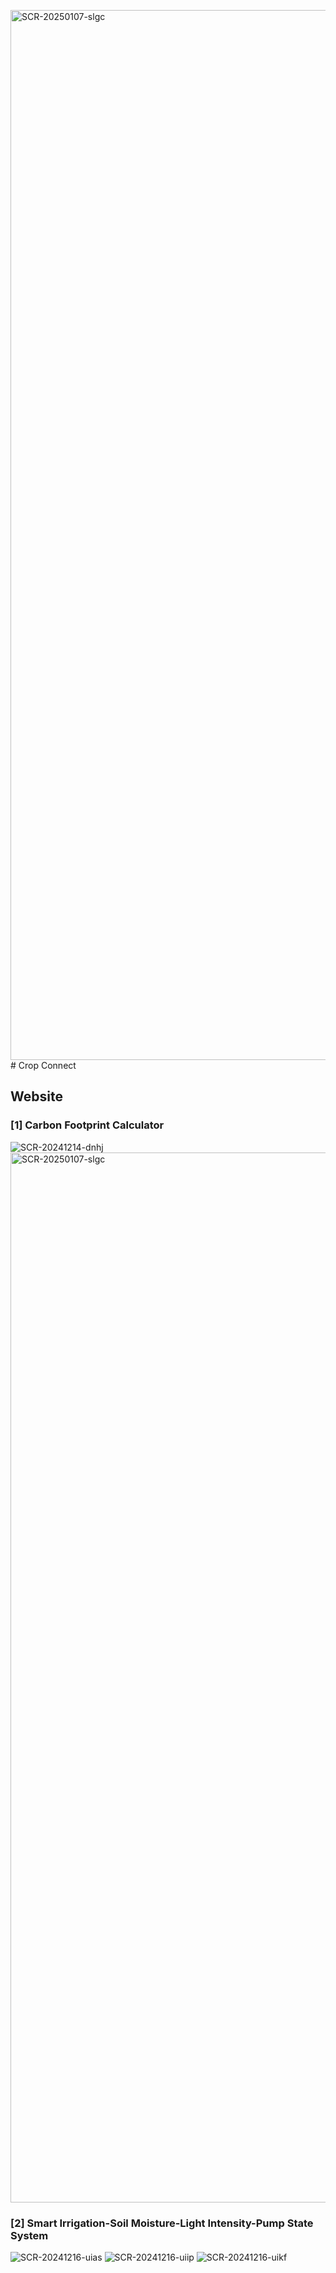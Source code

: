 <img width="1680" alt="SCR-20250107-slgc" src="https://github.com/user-attachments/assets/470e6067-7f0a-47c2-849c-2680133ee074" /># Crop Connect
 
## Website
### [1] Carbon Footprint Calculator
![SCR-20241214-dnhj](https://github.com/user-attachments/assets/a5275ce0-a28f-4029-9cc7-e10e6a06d248)
<img width="1680" alt="SCR-20250107-slgc" src="https://github.com/user-attachments/assets/2ecdaa02-c4a6-4b43-811e-938a7466ac9f" />

### [2] Smart Irrigation-Soil Moisture-Light Intensity-Pump State System
![SCR-20241216-uias](https://github.com/user-attachments/assets/eee44c44-151a-4983-b6dc-37ac591f47b5)
![SCR-20241216-uiip](https://github.com/user-attachments/assets/ead9ed69-8f92-48f1-ba51-600589520af0)
![SCR-20241216-uikf](https://github.com/user-attachments/assets/6efc168f-b45f-4817-8f22-82265baa08d1)
